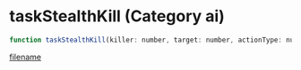 # taskStealthKill (Category ai)

```js
function taskStealthKill(killer: number, target: number, actionType: number, p3: number, p4: number): void
```

[filename](taskStealthKill_m.md ':include')